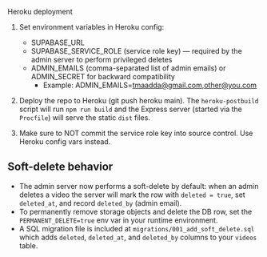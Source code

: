 Heroku deployment

1. Set environment variables in Heroku config:
   - SUPABASE_URL
   - SUPABASE_SERVICE_ROLE (service role key) — required by the admin server to perform privileged deletes
   - ADMIN_EMAILS (comma-separated list of admin emails) or ADMIN_SECRET for backward compatibility
     - Example: ADMIN_EMAILS=tmaadda@gmail.com,other@you.com

2. Deploy the repo to Heroku (git push heroku main). The `heroku-postbuild` script will run `npm run build` and the Express server (started via the `Procfile`) will serve the static `dist` files.

3. Make sure to NOT commit the service role key into source control. Use Heroku config vars instead.

Soft-delete behavior
--------------------
- The admin server now performs a soft-delete by default: when an admin deletes a video the server will mark the row with `deleted = true`, set `deleted_at`, and record `deleted_by` (admin email).
- To permanently remove storage objects and delete the DB row, set the `PERMANENT_DELETE=true` env var in your runtime environment.
- A SQL migration file is included at `migrations/001_add_soft_delete.sql` which adds `deleted`, `deleted_at`, and `deleted_by` columns to your `videos` table.
